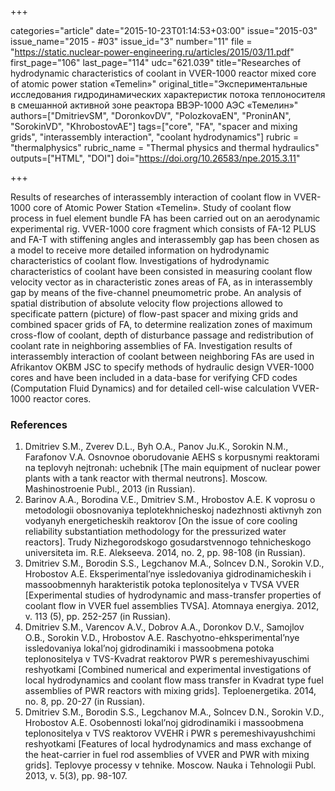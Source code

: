 +++

categories="article"
date="2015-10-23T01:14:53+03:00"
issue="2015-03"
issue_name="2015 - #03"
issue_id="3"
number="11"
file = "https://static.nuclear-power-engineering.ru/articles/2015/03/11.pdf"
first_page="106"
last_page="114"
udc="621.039"
title="Researches of hydrodynamic characteristics of coolant in VVER-1000 reactor mixed core of atomic power station «Temelin»"
original_title="Экспериментальные исследования гидродинамических характеристик потока теплоносителя в смешанной активной зоне реактора ВВЭР-1000 АЭС «Темелин»"
authors=["DmitrievSM", "DoronkovDV", "PolozkovaEN", "ProninAN", "SorokinVD", "KhrobostovAE"]
tags=["core", "FA", "spacer and mixing grids", "interassembly interaction", "coolant hydrodynamics"]
rubric = "thermalphysics"
rubric_name = "Thermal physics and thermal hydraulics"
outputs=["HTML", "DOI"]
doi="https://doi.org/10.26583/npe.2015.3.11"

+++

Results of researches of interassembly interaction of coolant flow in VVER-1000 core of Atomic Power Station «Temelin». Study of coolant flow process in fuel element bundle FA has been carried out on an aerodynamic experimental rig. VVER-1000 core fragment which consists of FA-12 PLUS and FA-T with stiffening angles and interassembly gap has been chosen as a model to receive more detailed information on hydrodynamic characteristics of coolant flow. Investigations of hydrodynamic characteristics of coolant have been consisted in measuring coolant flow velocity vector as in characteristic zones areas of FA, as in interassembly gap by means of the five-channel pneumometric probe. An analysis of spatial distribution of absolute velocity flow projections allowed to specificate pattern (picture) of flow-past spacer and mixing grids and combined spacer grids of FA, to determine realization zones of maximum cross-flow of coolant, depth of disturbance passage and redistribution of coolant rate in neighboring assemblies of FA. Investigation results of interassembly interaction of coolant between neighboring FAs are used in Afrikantov OKBM JSC to specify methods of hydraulic design VVER-1000 cores and have been included in a data-base for verifying CFD codes (Computation Fluid Dynamics) and for detailed cell-wise calculation VVER-1000 reactor cores.

### References

1. Dmitriev S.M., Zverev D.L., Byh O.A., Panov Ju.K., Sorokin N.M., Farafonov V.A. Osnovnoe oborudovanie AEHS s korpusnymi reaktorami na teplovyh nejtronah: uchebnik [The main equipment of nuclear power plants with a tank reactor with thermal neutrons]. Moscow. Mashinostroenie Publ., 2013 (in Russian).
2. Barinov A.A., Borodina V.E., Dmitriev S.M., Hrobostov A.E. K voprosu o metodologii obosnovaniya teplotekhnicheskoj nadezhnosti aktivnyh zon vodyanyh energeticheskih reaktorov [On the issue of core cooling reliability substantiation methodology for the pressurized water reactors]. Trudy Nizhegorodskogo gosudarstvennogo tehnicheskogo universiteta im. R.E. Alekseeva. 2014, no. 2, pp. 98-108 (in Russian).
3. Dmitriev S.M., Borodin S.S., Legchanov M.A., Solncev D.N., Sorokin V.D., Hrobostov A.E. Eksperimental’nye issledovaniya gidrodinamicheskih i massoobmennyh harakteristik potoka teplonositelya v TVSA VVER [Experimental studies of hydrodynamic and mass-transfer properties of coolant flow in VVER fuel assemblies TVSA]. Atomnaya energiya. 2012, v. 113 (5), pp. 252-257 (in Russian).
4. Dmitriev S.M., Varencov A.V., Dobrov A.A., Doronkov D.V., Samojlov O.B., Sorokin V.D., Hrobostov A.E. Raschyotno-ehksperimental’nye issledovaniya lokal’noj gidrodinamiki i massoobmena potoka teplonositelya v TVS-Kvadrat reaktorov PWR s peremeshivayuschimi reshyotkami [Combined numerical and experimental investigations of local hydrodynamics and coolant flow mass transfer in Kvadrat type fuel assemblies of PWR reactors with mixing grids]. Teploenergetika. 2014, no. 8, pp. 20-27 (in Russian).
5. Dmitriev S.M., Borodin S.S., Legchanov M.A., Solncev D.N., Sorokin V.D., Hrobostov A.E. Osobennosti lokal’noj gidrodinamiki i massoobmena teplonositelya v TVS reaktorov VVEHR i PWR s peremeshivayushchimi reshyotkami [Features of local hydrodynamics and mass exchange of the heat-carrier in fuel rod assemblies of VVER and PWR with mixing grids]. Teplovye processy v tehnike. Moscow. Nauka i Tehnologii Publ. 2013, v. 5(3), pp. 98-107.